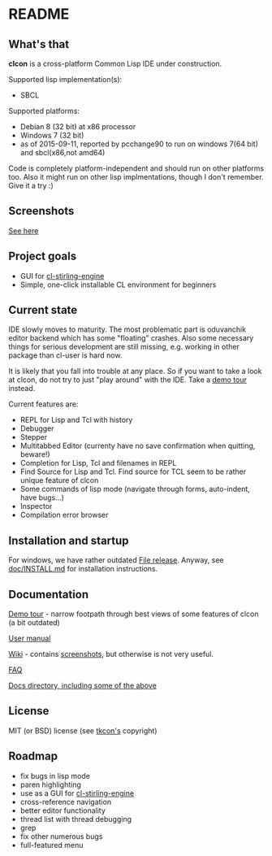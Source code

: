 # README #

## What's that
**clcon** is a cross-platform Common Lisp IDE under construction.

Supported lisp implementation(s):

- SBCL

Supported platforms: 

- Debian 8 (32 bit) at x86 processor
- Windows 7 (32 bit)
- as of 2015-09-11, reported by pcchange90 to run on windows 7(64 bit) and sbcl(x86,not amd64)

Code is completely platform-independent and should run on other platforms too. Also it might run on other lisp implmentations, though I don't remember. Give it a try :) 

## Screenshots
[See here](https://bitbucket.org/budden/clcon/wiki/Screenshots)

## Project goals
- GUI for [cl-stirling-engine](https://bitbucket.org/budden/cl-stirling-engine)
- Simple, one-click installable CL environment for beginners

## Current state
IDE slowly moves to maturity. The most problematic part is oduvanchik editor backend
which has some "floating" crashes. Also some necessary things for serious development
are still missing, e.g. working in other package than cl-user is hard now. 

It is likely that you fall into trouble at any place. 
So if you want to take a look at clcon, do not try to just "play around" 
with the IDE. Take a [demo tour](doc/demo-tour.md) instead.

Current features are: 

- REPL for Lisp and Tcl with history
- Debugger 
- Stepper
- Multitabbed Editor (currenty have no save confirmation when quitting, beware!)
- Completion for Lisp, Tcl and filenames in REPL
- Find Source for Lisp and Tcl. Find source for TCL seem to be rather unique feature of clcon
- Some commands of lisp mode (navigate through forms, auto-indent, have bugs...)
- Inspector
- Compilation error browser

## Installation and startup
For windows, we have rather outdated [File release](https://bitbucket.org/budden/clcon/downloads/clcon-0.2.2.zip). 
Anyway, see [doc/INSTALL.md](https://bitbucket.org/budden/clcon/src/default/doc/INSTALL.md) for installation instructions. 

## Documentation

[Demo tour](doc/demo-tour.md) - narrow footpath through best views of some features of clcon (a bit outdated)

[User manual](https://bitbucket.org/budden/clcon/src/default/doc/user-manual.md)

[Wiki](https://bitbucket.org/budden/clcon/wiki/) - contains [screenshots](https://bitbucket.org/budden/clcon/wiki/Screenshots), but otherwise is not very useful.  

[FAQ](https://bitbucket.org/budden/clcon/src/default/doc/FAQ.md)

[Docs directory, including some of the above](https://bitbucket.org/budden/clcon/src/default/doc/)

## License
MIT (or BSD) license (see [tkcon's](http://tkcon.sourceforge.net/) copyright)

## Roadmap
- fix bugs in lisp mode 
- paren highlighting
- use as a GUI for [cl-stirling-engine](https://bitbucket.org/budden/cl-stirling-engine)
- cross-reference navigation
- better editor functionality
- thread list with thread debugging
- grep
- fix other numerous bugs
- full-featured menu